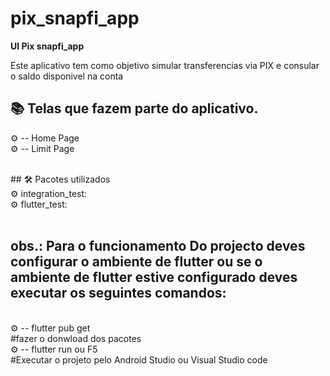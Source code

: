# pix_snapfi_app




<b>UI Pix snapfi_app </b>   



<p> Este aplicativo  tem como objetivo  simular transferencias  via PIX  e consular o saldo disponivel na conta</b>  </p>

## 📚 Telas que fazem parte do aplicativo.

 ⚙ -- Home Page <br>
 ⚙ -- Limit Page <br>

<br>
## 🛠 Pacotes utilizados <br>  
⚙ integration_test:  <br>
⚙ flutter_test: <br>

<br>

 ## obs.: Para o funcionamento Do projecto deves configurar o ambiente de flutter ou se o ambiente de flutter estive configurado deves executar os seguintes comandos:
 <br>
 ⚙ -- flutter pub get <br>
 #fazer o donwload dos pacotes <br>
 ⚙ -- flutter run ou F5 <br>
 #Executar o projeto pelo Android Studio ou Visual Studio code <br>
 
 
 <br>
 



 
